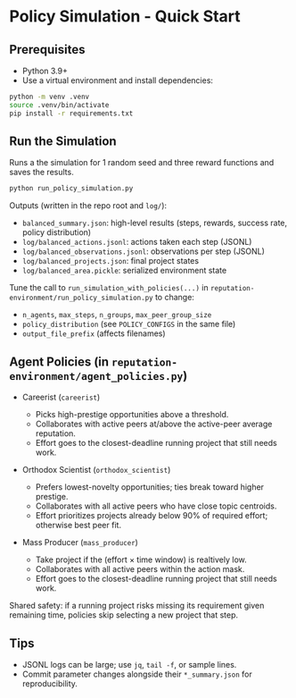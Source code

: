 # Policy Simulation - Quick Start

## Prerequisites
- Python 3.9+
- Use a virtual environment and install dependencies:

```bash
python -m venv .venv
source .venv/bin/activate
pip install -r requirements.txt
```

## Run the Simulation
Runs a the simulation for 1 random seed and three reward functions and saves the results.

```bash
python run_policy_simulation.py
```

Outputs (written in the repo root and `log/`):
- `balanced_summary.json`: high-level results (steps, rewards, success rate, policy distribution)
- `log/balanced_actions.jsonl`: actions taken each step (JSONL)
- `log/balanced_observations.jsonl`: observations per step (JSONL)
- `log/balanced_projects.json`: final project states
- `log/balanced_area.pickle`: serialized environment state

Tune the call to `run_simulation_with_policies(...)` in `reputation-environment/run_policy_simulation.py` to change:
- `n_agents`, `max_steps`, `n_groups`, `max_peer_group_size`
- `policy_distribution` (see `POLICY_CONFIGS` in the same file)
- `output_file_prefix` (affects filenames)


## Agent Policies (in `reputation-environment/agent_policies.py`)

- Careerist (`careerist`)
  - Picks high-prestige opportunities above a threshold.
  - Collaborates with active peers at/above the active-peer average reputation.
  - Effort goes to the closest-deadline running project that still needs work.

- Orthodox Scientist (`orthodox_scientist`)
  - Prefers lowest-novelty opportunities; ties break toward higher prestige.
  - Collaborates with all active peers who have close topic centroids.
  - Effort prioritizes projects already below 90% of required effort; otherwise best peer fit.

- Mass Producer (`mass_producer`)
  - Take project if the (effort × time window) is realtively low.
  - Collaborates with all active peers within the action mask.
  - Effort goes to the closest-deadline running project that still needs work.

Shared safety: if a running project risks missing its requirement given remaining time, policies skip selecting a new project that step.

## Tips
- JSONL logs can be large; use `jq`, `tail -f`, or sample lines.
- Commit parameter changes alongside their `*_summary.json` for reproducibility.
